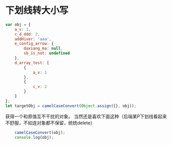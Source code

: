 # 下划线转大小写

```js
var obj = {
    a_v: 1,
    c_d_ddd: 2,
    addHiver: 'aaa',
    e_config_arrow: {
        daxiang_ma: null,
        sb_is_not: undefined
    },
    d_array_test: [
        {
            a_v: 1
        },
        {
            c_v: 2
        }
    ]
};
let targetObj = camelCaseConvert(Object.assign({}, obj));
```
获得一个和原值互不干扰的对象。
当然还是喜欢下面这种（后端某P下划线看起来不舒服，不如连对象都不保留，统统delete）

```js
    camelCaseConvert(obj);
    console.log(obj);
```